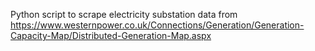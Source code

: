 Python script to scrape electricity substation data from https://www.westernpower.co.uk/Connections/Generation/Generation-Capacity-Map/Distributed-Generation-Map.aspx
